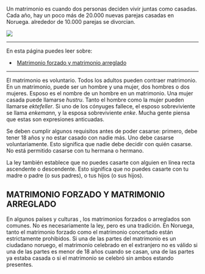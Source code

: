 Un matrimonio es cuando dos personas deciden vivir juntas como casadas. Cada año, hay un poco más de 20.000 nuevas parejas casadas en Noruega. alrededor de 10.000 parejas se divorcian.

![](https://cdn.kursoria.no/pensum/elements/-_cdxsza.jpg)

---

En esta página puedes leer sobre:

-    [Matrimonio forzado y matrimonio arreglado](#matrimonio-forzado-y-matrimonio-arreglado)

---

El matrimonio es voluntario. Todos los adultos pueden contraer matrimonio. En un matrimonio, puede ser un hombre y una mujer, dos hombres o dos mujeres. Esposo es el nombre de un hombre en un matrimonio. Una mujer casada puede llamarse _hustru_. Tanto el hombre como la mujer pueden llamarse _ektefeller_. Si uno de los cónyuges fallece, el esposo sobreviviente se llama _enkemann,_ y la esposa sobreviviente _enke_. Mucha gente piensa que estas son expresiones anticuadas.

Se deben cumplir algunos requisitos antes de poder casarse: primero, debe tener 18 años y no estar casado con nadie más. Uno debe casarse voluntariamente. Esto significa que nadie debe decidir con quién casarse. No está permitido casarse con tu hermana o hermano.

La ley también establece que no puedes casarte con alguien en línea recta ascendente o descendente. Esto significa que no puedes casarte con tu madre o padre (o sus padres), o tus hijos (o sus hijos).

## MATRIMONIO FORZADO Y MATRIMONIO ARREGLADO

En algunos países y culturas , los matrimonios forzados o arreglados son comunes. No es necesariamente la ley, pero es una tradición. En Noruega, tanto el matrimonio forzado como el matrimonio concertado están estrictamente prohibidos. Si una de las partes del matrimonio es un ciudadano noruego, el matrimonio celebrado en el extranjero no es válido si una de las partes es menor de 18 años cuando se casan, una de las partes ya estaba casada o si el matrimonio se celebró sin ambos estando presentes.
